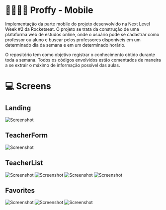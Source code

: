 # :woman_teacher::man_teacher: Proffy - Mobile

Implementação da parte mobile do projeto desenvolvido na Next Level Week #2 da Rocketseat. O projeto se trata da construção de uma plataforma web de estudos online, onde o usuário pode se cadastrar como professor ou aluno e buscar pelos professores disponíveis em um determinado dia da semana e em um determinado horário.

O repositório tem como objetivo registrar o conhecimento obtido durante toda a semana. Todos os códigos envolvidos estão comentados de maneira a se extrair o máximo de informação possível das aulas.

# :computer: Screens

## Landing
![Screenshot](src/assets/prints/Landing.PNG)

## TeacherForm
![Screenshot](src/assets/prints/TeacherForm.PNG)

## TeacherList
![Screenshot](src/assets/prints/TeacherList_1.PNG)
![Screenshot](src/assets/prints/TeacherList_2.PNG)
![Screenshot](src/assets/prints/TeacherList_3.PNG)
![Screenshot](src/assets/prints/TeacherList_4.PNG)

## Favorites
![Screenshot](src/assets/prints/Favorites_1.PNG)
![Screenshot](src/assets/prints/Favorites_2.PNG)
![Screenshot](src/assets/prints/Favorites_3.PNG)

